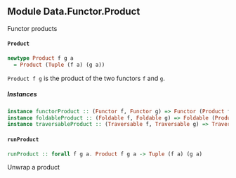 ## Module Data.Functor.Product

Functor products

#### `Product`

``` purescript
newtype Product f g a
  = Product (Tuple (f a) (g a))
```

`Product f g` is the product of the two functors `f` and `g`.

##### Instances
``` purescript
instance functorProduct :: (Functor f, Functor g) => Functor (Product f g)
instance foldableProduct :: (Foldable f, Foldable g) => Foldable (Product f g)
instance traversableProduct :: (Traversable f, Traversable g) => Traversable (Product f g)
```

#### `runProduct`

``` purescript
runProduct :: forall f g a. Product f g a -> Tuple (f a) (g a)
```

Unwrap a product


